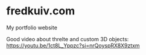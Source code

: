 # fredkuiv.com

My portfolio website

Good video about threlte and custom 3D objects: https://youtu.be/1ct8L_Yppzc?si=nrQoyspRX8X9ztxm
